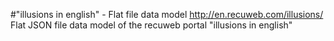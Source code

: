 #"illusions in english" - Flat file data model
http://en.recuweb.com/illusions/
Flat JSON file data model of the recuweb portal "illusions in english"
